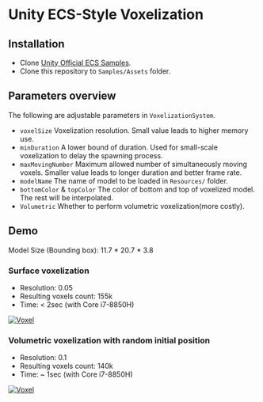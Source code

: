 # Unity ECS-Style Voxelization
## Installation
- Clone [Unity Official ECS Samples](https://github.com/Unity-Technologies/EntityComponentSystemSamples).
- Clone this repository to `Samples/Assets` folder.

## Parameters overview
The following are adjustable parameters in `VoxelizationSystem`.
- `voxelSize` Voxelization resolution. Small value leads to higher memory use.
- `minDuration` A lower bound of duration. Used for small-scale voxelization to delay the spawning process.
- `maxMovingNumber` Maximum allowed number of simultaneously moving voxels. Smaller value leads to longer duration and better frame rate.
- `modelName` The name of model to be loaded in `Resources/` folder.
- `bottomColor` & `topColor` The color of bottom and top of voxelized model. The rest will be interpolated.
- `Volumetric` Whether to perform volumetric voxelization(more costly).

## Demo
Model Size (Bounding box): 11.7 * 20.7 * 3.8
### Surface voxelization
- Resolution: 0.05
- Resulting voxels count: 155k
- Time: < 2sec (with Core i7-8850H)

[![Voxel](https://img.youtube.com/vi/K9-tTZI_YGQ/0.jpg)](https://www.youtube.com/watch?v=K9-tTZI_YGQ)

### Volumetric voxelization with random initial position
- Resolution: 0.1
- Resulting voxels count: 140k
- Time: ~ 1sec (with Core i7-8850H)

[![Voxel](https://img.youtube.com/vi/RgVAQs-Cyos/0.jpg)](https://www.youtube.com/watch?v=RgVAQs-Cyos)
